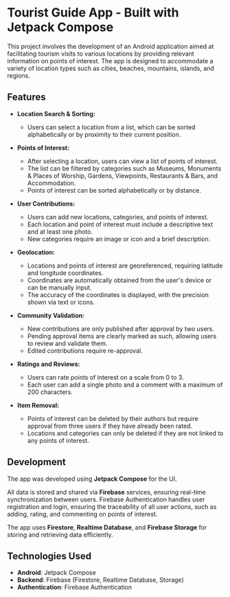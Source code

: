 # Tourist Guide App -  Built with Jetpack Compose

This project involves the development of an Android application aimed at facilitating tourism visits to various locations by providing relevant information on points of interest. The app is designed to accommodate a variety of location types such as cities, beaches, mountains, islands, and regions.

## Features

- **Location Search & Sorting:**
  - Users can select a location from a list, which can be sorted alphabetically or by proximity to their current position.
  
- **Points of Interest:**
  - After selecting a location, users can view a list of points of interest.
  - The list can be filtered by categories such as Museums, Monuments & Places of Worship, Gardens, Viewpoints, Restaurants & Bars, and Accommodation.
  - Points of interest can be sorted alphabetically or by distance.

- **User Contributions:**
  - Users can add new locations, categories, and points of interest.
  - Each location and point of interest must include a descriptive text and at least one photo.
  - New categories require an image or icon and a brief description.

- **Geolocation:**
  - Locations and points of interest are georeferenced, requiring latitude and longitude coordinates.
  - Coordinates are automatically obtained from the user's device or can be manually input.
  - The accuracy of the coordinates is displayed, with the precision shown via text or icons.

- **Community Validation:**
  - New contributions are only published after approval by two users.
  - Pending approval items are clearly marked as such, allowing users to review and validate them.
  - Edited contributions require re-approval.

- **Ratings and Reviews:**
  - Users can rate points of interest on a scale from 0 to 3.
  - Each user can add a single photo and a comment with a maximum of 200 characters.

- **Item Removal:**
  - Points of interest can be deleted by their authors but require approval from three users if they have already been rated.
  - Locations and categories can only be deleted if they are not linked to any points of interest.

## Development

The app was developed using **Jetpack Compose** for the UI.

All data is stored and shared via **Firebase** services, ensuring real-time synchronization between users. Firebase Authentication handles user registration and login, ensuring the traceability of all user actions, such as adding, rating, and commenting on points of interest.

The app uses **Firestore**, **Realtime Database**, and **Firebase Storage** for storing and retrieving data efficiently.

## Technologies Used

- **Android**: Jetpack Compose
- **Backend**: Firebase (Firestore, Realtime Database, Storage)
- **Authentication**: Firebase Authentication
